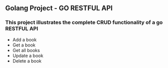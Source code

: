 ## Golang Project - GO RESTFUL API

### This project illustrates the complete CRUD functionality of a go RESTFUL API
- Add a book
- Get a book
- Get all books
- Update a book
- Delete a book
